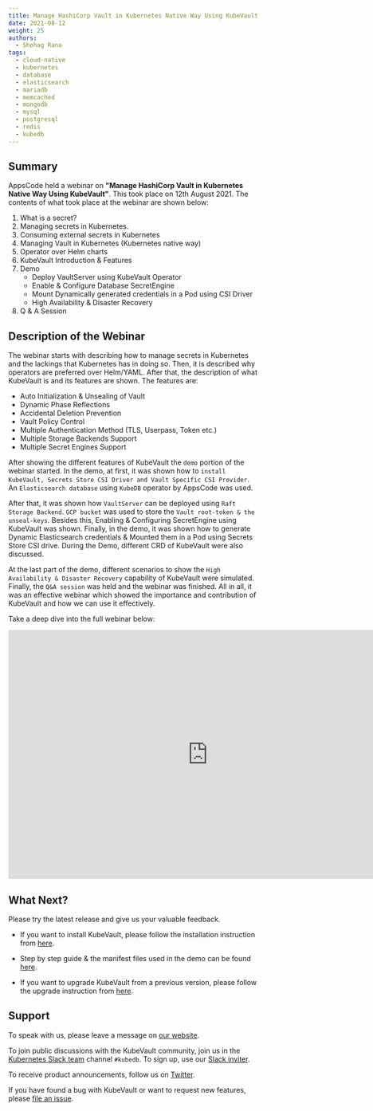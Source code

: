 ```yaml
---
title: Manage HashiCorp Vault in Kubernetes Native Way Using KubeVault - Webinar
date: 2021-08-12
weight: 25
authors:
  - Shohag Rana
tags:
  - cloud-native
  - kubernetes
  - database
  - elasticsearch
  - mariadb
  - memcached
  - mongodb
  - mysql
  - postgresql
  - redis
  - kubedb
---
```

## Summary

AppsCode held a webinar on **"Manage HashiCorp Vault in Kubernetes Native Way Using KubeVault"**. This took place on 12th August 2021. The contents of what took place at the webinar are shown below:

1) What is a secret?
2) Managing secrets in Kubernetes.
3) Consuming external secrets in Kubernetes
4) Managing Vault in Kubernetes (Kubernetes native way)
5) Operator over Helm charts
6) KubeVault Introduction & Features
7) Demo
    * Deploy VaultServer using KubeVault Operator
    * Enable & Configure Database SecretEngine
    * Mount Dynamically generated credentials in a Pod using CSI Driver
    * High Availability & Disaster Recovery
8) Q & A Session

## Description of the Webinar

The webinar starts with describing how to manage secrets in Kubernetes and the lackings that Kubernetes has in doing so. Then, it is described why operators are preferred over Helm/YAML. After that, the description of what KubeVault is and its features are shown. The features are:

* Auto Initialization & Unsealing of Vault
* Dynamic Phase Reflections
* Accidental Deletion Prevention
* Vault Policy Control
* Multiple Authentication Method (TLS, Userpass, Token etc.)
* Multiple Storage Backends Support
* Multiple Secret Engines Support

After showing the different features of KubeVault the `demo` portion of the webinar started. In the demo, at first, it was shown how to `install KubeVault, Secrets Store CSI Driver and Vault Specific CSI Provider`. An `Elasticsearch database` using `KubeDB` operator by AppsCode was used.

After that, it was shown how `VaultServer` can be deployed using `Raft Storage Backend`. `GCP bucket` was used to store the `Vault root-token & the unseal-keys`. Besides this, Enabling & Configuring SecretEngine using KubeVault was shown. Finally, in the demo, it was shown how to generate Dynamic Elasticsearch credentials & Mounted them in a Pod using Secrets Store CSI drive. During the Demo, different CRD of KubeVault were also discussed.

At the last part of the demo, different scenarios to show the `High Availability & Disaster Recovery` capability of KubeVault were simulated. Finally, the `Q&A session` was held and the webinar was finished. All in all, it was an effective webinar which showed the importance and contribution of KubeVault and how we can use it effectively.

Take a deep dive into the full webinar below:

<iframe style="height: 500px; width: 800px" src="https://www.youtube.com/embed/T8Be6iKonxE" title="YouTube video player" frameborder="0" allow="accelerometer; autoplay; clipboard-write; encrypted-media; gyroscope; picture-in-picture" allowfullscreen></iframe>

## What Next?

Please try the latest release and give us your valuable feedback.

* If you want to install KubeVault, please follow the installation instruction from [here](https://kubevault.com/docs/latest/setup/).

* Step by step guide & the manifest files used in the demo can be found [here](https://github.com/kubevault/demo/tree/master/webinar-08-12-21).

* If you want to upgrade KubeVault from a previous version, please follow the upgrade instruction from [here](https://kubevault.com/docs/latest/setup/upgrade/).

## Support

To speak with us, please leave a message on [our website](https://appscode.com/contact/).

To join public discussions with the KubeVault community, join us in the [Kubernetes Slack team](https://kubernetes.slack.com/messages/C8149MREV/) channel `#kubedb`. To sign up, use our [Slack inviter](http://slack.kubernetes.io/).

To receive product announcements, follow us on [Twitter](https://twitter.com/KubeVault).

If you have found a bug with KubeVault or want to request new features, please [file an issue](https://github.com/kubevault/project/issues/new).
